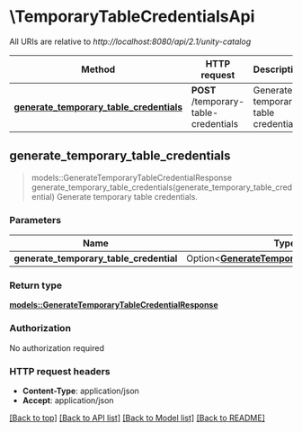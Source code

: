 # \TemporaryTableCredentialsApi

All URIs are relative to *http://localhost:8080/api/2.1/unity-catalog*

Method | HTTP request | Description
------------- | ------------- | -------------
[**generate_temporary_table_credentials**](TemporaryTableCredentialsApi.md#generate_temporary_table_credentials) | **POST** /temporary-table-credentials | Generate temporary table credentials.



## generate_temporary_table_credentials

> models::GenerateTemporaryTableCredentialResponse generate_temporary_table_credentials(generate_temporary_table_credential)
Generate temporary table credentials.

### Parameters


Name | Type | Description  | Required | Notes
------------- | ------------- | ------------- | ------------- | -------------
**generate_temporary_table_credential** | Option<[**GenerateTemporaryTableCredential**](GenerateTemporaryTableCredential.md)> |  |  |

### Return type

[**models::GenerateTemporaryTableCredentialResponse**](GenerateTemporaryTableCredentialResponse.md)

### Authorization

No authorization required

### HTTP request headers

- **Content-Type**: application/json
- **Accept**: application/json

[[Back to top]](#) [[Back to API list]](../README.md#documentation-for-api-endpoints) [[Back to Model list]](../README.md#documentation-for-models) [[Back to README]](../README.md)

